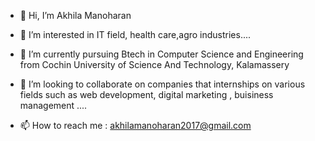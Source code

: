 - 👋 Hi, I’m Akhila Manoharan
- 👀 I’m interested in IT field, health care,agro industries....
- 🌱 I’m currently pursuing Btech in Computer Science and Engineering from Cochin University of Science And Technology, Kalamassery 
- 💞️ I’m looking to collaborate on companies that internships on various fields such as web development, digital marketing , buisiness management ....

- 📫 How to reach me : akhilamanoharan2017@gmail.com

<!---
akhilamanoharan2017/akhilamanoharan2017 is a ✨ special ✨ repository because its `README.md` (this file) appears on your GitHub profile.
You can click the Preview link to take a look at your changes.
--->
